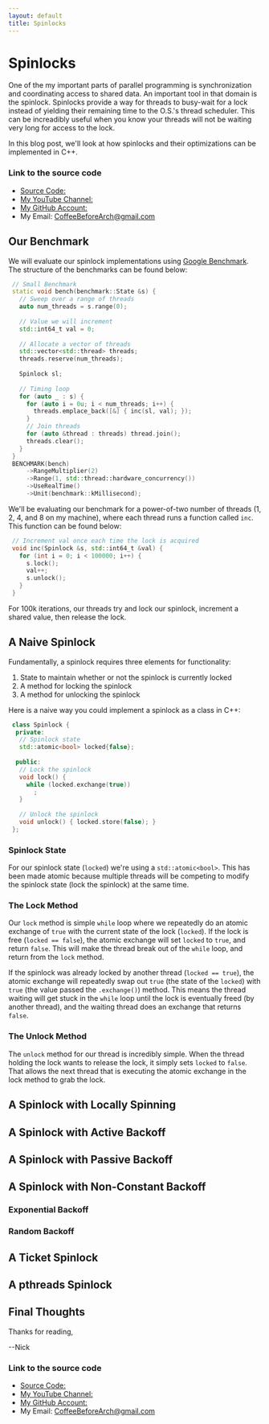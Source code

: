 ```yaml
---
layout: default
title: Spinlocks
---
```


# Spinlocks

One of the my important parts of parallel programming is synchronization and coordinating access to shared data. An important tool in that domain is the spinlock. Spinlocks provide a way for threads to busy-wait for a lock instead of yielding their remaining time to the O.S.'s thread scheduler. This can be increadibly useful when you know your threads will not be waiting very long for access to the lock.

In this blog post, we'll look at how spinlocks and their optimizations can be implemented in C++.

### Link to the source code

- [Source Code: ](https://github.com/CoffeeBeforeArch/spinlocks)
- [My YouTube Channel: ](https://www.youtube.com/channel/UCsi5-meDM5Q5NE93n_Ya7GA?view_as=subscriber)
- [My GitHub Account: ](https://github.com/CoffeeBeforeArch)
- My Email: CoffeeBeforeArch@gmail.com

## Our Benchmark

We will evaluate our spinlock implementations using [Google Benchmark](https://github.com/google/benchmark). The structure of the benchmarks can be found below:

```cpp
 // Small Benchmark
 static void bench(benchmark::State &s) {
   // Sweep over a range of threads
   auto num_threads = s.range(0);
 
   // Value we will increment
   std::int64_t val = 0;
 
   // Allocate a vector of threads
   std::vector<std::thread> threads;
   threads.reserve(num_threads);
 
   Spinlock sl;
 
   // Timing loop
   for (auto _ : s) {
     for (auto i = 0u; i < num_threads; i++) {
       threads.emplace_back([&] { inc(sl, val); });
     }
     // Join threads
     for (auto &thread : threads) thread.join();
     threads.clear();
   }
 }
 BENCHMARK(bench)
     ->RangeMultiplier(2)
     ->Range(1, std::thread::hardware_concurrency())
     ->UseRealTime()
     ->Unit(benchmark::kMillisecond);
```

We'll be evaluating our benchmark for a power-of-two number of threads (1, 2, 4, and 8 on my machine), where each thread runs a function called `inc`. This function can be found below:

```cpp
 // Increment val once each time the lock is acquired
 void inc(Spinlock &s, std::int64_t &val) {
   for (int i = 0; i < 100000; i++) {
     s.lock();
     val++;
     s.unlock();
   }
 }
```

For 100k iterations, our threads try and lock our spinlock, increment a shared value, then release the lock.

## A Naive Spinlock

Fundamentally, a spinlock requires three elements for functionality:

1. State to maintain whether or not the spinlock is currently locked
2. A method for locking the spinlock
3. A method for unlocking the spinlock

Here is a naive way you could implement a spinlock as a class in C++:

```cpp
 class Spinlock {
  private:
   // Spinlock state
   std::atomic<bool> locked{false};
 
  public:
   // Lock the spinlock
   void lock() {
     while (locked.exchange(true))
       ;
   }
   
   // Unlock the spinlock
   void unlock() { locked.store(false); }
 };
```

### Spinlock State

For our spinlock state (`locked`) we're using a `std::atomic<bool>`. This has been made atomic because multiple threads will be competing to modify the spinlock state (lock the spinlock) at the same time.

### The Lock Method

Our `lock` method is simple `while` loop where we repeatedly do an atomic exchange of `true` with the current state of the lock (`locked`). If the lock is free (`locked == false`), the atomic exchange will set `locked` to `true`, and return `false`. This will make the thread break out of the `while` loop, and return from the `lock` method.

If the spinlock was already locked by another thread (`locked == true`), the atomic exchange will repeatedly swap out `true` (the state of the `locked`) with `true` (the value passed the `.exchange()`) method. This means the thread waiting will get stuck in the `while` loop until the lock is eventually freed (by another thread), and the waiting thread does an exchange that returns `false`.

### The Unlock Method

The `unlock` method for our thread is incredibly simple. When the thread holding the lock wants to release the lock, it simply sets `locked` to `false`. That allows the next thread that is executing the atomic exchange in the lock method to grab the lock.

## A Spinlock with Locally Spinning

## A Spinlock with Active Backoff

## A Spinlock with Passive Backoff

## A Spinlock with Non-Constant Backoff

### Exponential Backoff

### Random Backoff

## A Ticket Spinlock

## A pthreads Spinlock

## Final Thoughts

Thanks for reading,

--Nick

### Link to the source code

- [Source Code: ](https://github.com/CoffeeBeforeArch/spinlocks)
- [My YouTube Channel: ](https://www.youtube.com/channel/UCsi5-meDM5Q5NE93n_Ya7GA?view_as=subscriber)
- [My GitHub Account: ](https://github.com/CoffeeBeforeArch)
- My Email: CoffeeBeforeArch@gmail.com

